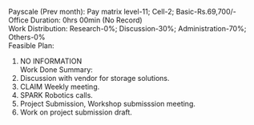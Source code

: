 Payscale (Prev month): Pay matrix level-11; Cell-2; Basic-Rs.69,700/-\
Office Duration: 0hrs 00min (No Record)\
Work Distribution: Research-0%; Discussion-30%; Administration-70%; Others-0%\
Feasible Plan:
1. NO INFORMATION\
Work Done Summary:
1. Discussion with vendor for storage solutions.
2. CLAIM Weekly meeting.
3. SPARK Robotics calls.
4. Project Submission, Workshop submisssion meeting.
5. Work on project submission draft.
